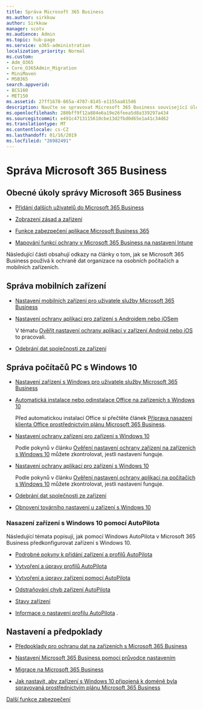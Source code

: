 ```yaml
---
title: Správa Microsoft 365 Business
ms.author: sirkkuw
author: Sirkkuw
manager: scotv
ms.audience: Admin
ms.topic: hub-page
ms.service: o365-administration
localization_priority: Normal
ms.custom:
- Adm_O365
- Core_O365Admin_Migration
- MiniMaven
- MSB365
search.appverid:
- BCS160
- MET150
ms.assetid: 27ff1678-865a-4707-8145-e1155aa815d6
description: Naučte se spravovat Microsoft 365 Business související úlohy správy, mobilní zařízení, Windows 10PCs a mnoho těchto úkolů.
ms.openlocfilehash: 280bff9f12a884e6a19e26feea5d8a339297a434
ms.sourcegitcommit: e491c4713115610cbe13d2fbd0d65e1a41c34d62
ms.translationtype: MT
ms.contentlocale: cs-CZ
ms.lasthandoff: 01/16/2019
ms.locfileid: "26982491"
---
```

# <a name="manage-microsoft-365-business"></a>Správa Microsoft 365 Business

## <a name="general-microsoft-365-business-admin-tasks"></a>Obecné úkoly správy Microsoft 365 Business

- [Přidání dalších uživatelů do Microsoft 365 Business](add-users-m365b.md)
    
- [Zobrazení zásad a zařízení](view-policies-and-devices.md)
    
- [Funkce zabezpečení aplikace Microsoft Business 365](security-features.md)
    
- [Mapování funkcí ochrany v Microsoft 365 Business na nastavení Intune](map-protection-features-to-intune-settings.md)
    
Následující části obsahují odkazy na články o tom, jak se Microsoft 365 Business používá k ochraně dat organizace na osobních počítačích a mobilních zařízeních.
  
## <a name="manage-mobile-devices"></a>Správa mobilních zařízení

- [Nastavení mobilních zařízení pro uživatele služby Microsoft 365 Business](set-up-mobile-devices.md)
    
- [Nastavení ochrany aplikací pro zařízení s Androidem nebo iOSem](app-protection-settings-for-android-and-ios.md)
    
    V tématu [Ověřit nastavení ochrany aplikací v zařízení Android nebo iOS](validate-settings-on-android-or-ios.md) to pracovali. 
    
- [Odebrání dat společnosti ze zařízení](remove-company-data.md)
    
## <a name="manage-windows-10-pcs"></a>Správa počítačů PC s Windows 10

- [Nastavení zařízení s Windows pro uživatele služby Microsoft 365 Business](set-up-windows-devices.md)
    
- [Automatická instalace nebo odinstalace Office na zařízeních s Windows 10](auto-install-or-uninstall-office.md)
    
    Před automatickou instalací Office si přečtěte článek [Příprava nasazení klienta Office prostřednictvím plánu Microsoft 365 Business](prepare-for-office-client-deployment.md). 
    
- [Nastavení ochrany zařízení pro zařízení s Windows 10](protection-settings-for-windows-10-pcs.md)
    
    Podle pokynů v článku [Ověření nastavení ochrany zařízení na zařízeních s Windows 10](validate-settings-on-windows-10-pcs.md) můžete zkontrolovat, jestli nastavení funguje. 
    
- [Nastavení ochrany aplikací pro zařízení s Windows 10](protection-settings-for-windows-10-devices.md)
    
    Podle pokynů v článku [Ověření nastavení ochrany aplikací na počítačích s Windows 10](validate-protection-settings-on-windows-10-pcs.md) můžete zkontrolovat, jestli nastavení funguje. 
    
- [Odebrání dat společnosti ze zařízení](remove-company-data.md)
    
- [Obnovení továrního nastavení u zařízení s Windows 10](reset-devices-to-factory-settings.md)
    
### <a name="use-autopilot-to-deploy-windows-10-devices"></a>Nasazení zařízení s Windows 10 pomocí AutoPilota

Následující témata popisují, jak pomocí Windows AutoPilota v Microsoft 365 Business předkonfigurovat zařízení s Windows 10.
  
- [Podrobné pokyny k přidání zařízení a profilů AutoPilota](add-autopilot-devices-and-profile.md)
    
- [Vytvoření a úpravy profilů AutoPilota](create-and-edit-autopilot-profiles.md)
    
- [Vytvoření a úpravy zařízení pomocí AutoPilota](create-and-edit-autopilot-devices.md)
    
- [Odstraňování chyb zařízení AutoPilota](troubleshoot-autopilot-errors.md)
    
- [Stavy zařízení](device-states.md)
    
- [Informace o nastavení profilu AutoPilota](autopilot-profile-settings.md) .
    
## <a name="set-up-and-pre-requisite-information"></a>Nastavení a předpoklady

- [Předpoklady pro ochranu dat na zařízeních s Microsoft 365 Business](pre-requisites-for-data-protection.md)
    
- [Nastavení Microsoft 365 Business pomocí průvodce nastavením](set-up.md)
    
- [Migrace na Microsoft 365 Business](migrate-to-microsoft-365-business.md)
    
- [Jak nastavit, aby zařízení s Windows 10 připojená k doméně byla spravovaná prostřednictvím plánu Microsoft 365 Business](manage-windows-devices.md)
    
[Další funkce zabezpečení](security-features.md#additional-security-features)
    

  

